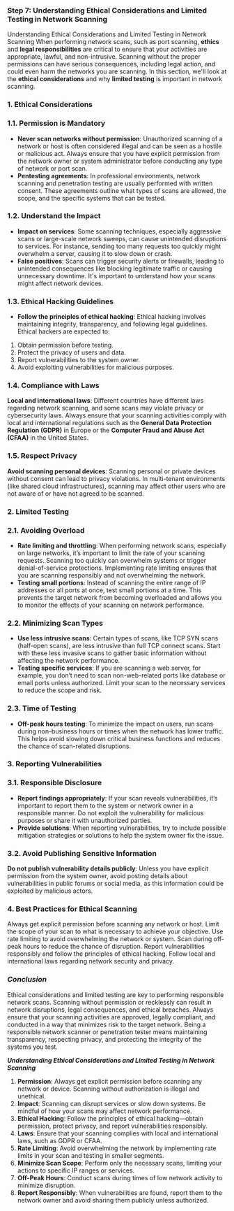 ### Step 7: Understanding Ethical Considerations and Limited Testing in Network Scanning

Understanding Ethical Considerations and Limited Testing in Network Scanning
When performing network scans, such as port scanning, **ethics** and **legal responsibilities** are critical to ensure that your activities are appropriate, lawful, and non-intrusive. Scanning without the proper permissions can have serious consequences, including legal action, and could even harm the networks you are scanning. In this section, we'll look at the **ethical considerations** and why **limited testing** is important in network scanning.

### 1. Ethical Considerations
### 1.1. Permission is Mandatory
- **Never scan networks without permission**: Unauthorized scanning of a network or host is often considered illegal and can be seen as a hostile or malicious act. Always ensure that you have explicit permission from the network owner or system administrator before conducting any type of network or port scan.
- **Pentesting agreements**: In professional environments, network scanning and penetration testing are usually performed with written consent. These agreements outline what types of scans are allowed, the scope, and the specific systems that can be tested.

### 1.2. Understand the Impact
- **Impact on services**: Some scanning techniques, especially aggressive scans or large-scale network sweeps, can cause unintended disruptions to services. For instance, sending too many requests too quickly might overwhelm a server, causing it to slow down or crash.
- **False positives**: Scans can trigger security alerts or firewalls, leading to unintended consequences like blocking legitimate traffic or causing unnecessary downtime. It's important to understand how your scans might affect network devices.

### 1.3. Ethical Hacking Guidelines
- **Follow the principles of ethical hacking**: Ethical hacking involves maintaining integrity, transparency, and following legal guidelines. Ethical hackers are expected to:
1. Obtain permission before testing.
2. Protect the privacy of users and data.
3. Report vulnerabilities to the system owner.
4. Avoid exploiting vulnerabilities for malicious purposes.
   
### 1.4. Compliance with Laws
**Local and international laws**: Different countries have different laws regarding network scanning, and some scans may violate privacy or cybersecurity laws. Always ensure that your scanning activities comply with local and international regulations such as the **General Data Protection Regulation (GDPR)** in Europe or the **Computer Fraud and Abuse Act (CFAA)** in the United States.

### 1.5. Respect Privacy
**Avoid scanning personal devices**: Scanning personal or private devices without consent can lead to privacy violations. In multi-tenant environments (like shared cloud infrastructures), scanning may affect other users who are not aware of or have not agreed to be scanned.

### 2. Limited Testing
### 2.1. Avoiding Overload
- **Rate limiting and throttling**: When performing network scans, especially on large networks, it’s important to limit the rate of your scanning requests. Scanning too quickly can overwhelm systems or trigger denial-of-service protections. Implementing rate limiting ensures that you are scanning responsibly and not overwhelming the network.
- **Testing small portions**: Instead of scanning the entire range of IP addresses or all ports at once, test small portions at a time. This prevents the target network from becoming overloaded and allows you to monitor the effects of your scanning on network performance.

### 2.2. Minimizing Scan Types
- **Use less intrusive scans**: Certain types of scans, like TCP SYN scans (half-open scans), are less intrusive than full TCP connect scans. Start with these less invasive scans to gather basic information without affecting the network performance.
- **Testing specific services**: If you are scanning a web server, for example, you don’t need to scan non-web-related ports like database or email ports unless authorized. Limit your scan to the necessary services to reduce the scope and risk.

### 2.3. Time of Testing
- **Off-peak hours testing**: To minimize the impact on users, run scans during non-business hours or times when the network has lower traffic. This helps avoid slowing down critical business functions and reduces the chance of scan-related disruptions.

### 3. Reporting Vulnerabilities
### 3.1. Responsible Disclosure
- **Report findings appropriately**: If your scan reveals vulnerabilities, it’s important to report them to the system or network owner in a responsible manner. Do not exploit the vulnerability for malicious purposes or share it with unauthorized parties.
- **Provide solutions**: When reporting vulnerabilities, try to include possible mitigation strategies or solutions to help the system owner fix the issue.

### 3.2. Avoid Publishing Sensitive Information
**Do not publish vulnerability details publicly**: Unless you have explicit permission from the system owner, avoid posting details about vulnerabilities in public forums or social media, as this information could be exploited by malicious actors.

### 4. Best Practices for Ethical Scanning
Always get explicit permission before scanning any network or host.
Limit the scope of your scan to what is necessary to achieve your objective.
Use rate limiting to avoid overwhelming the network or system.
Scan during off-peak hours to reduce the chance of disruption.
Report vulnerabilities responsibly and follow the principles of ethical hacking.
Follow local and international laws regarding network security and privacy.

### ***Conclusion***
Ethical considerations and limited testing are key to performing responsible network scans. Scanning without permission or recklessly can result in network disruptions, legal consequences, and ethical breaches. Always ensure that your scanning activities are approved, legally compliant, and conducted in a way that minimizes risk to the target network. Being a responsible network scanner or penetration tester means maintaining transparency, respecting privacy, and protecting the integrity of the systems you test.



***Understanding Ethical Considerations and Limited Testing in Network Scanning***
1. **Permission**: Always get explicit permission before scanning any network or device. Scanning without authorization is illegal and unethical.
2. **Impact**: Scanning can disrupt services or slow down systems. Be mindful of how your scans may affect network performance.
3. **Ethical Hacking**: Follow the principles of ethical hacking—obtain permission, protect privacy, and report vulnerabilities responsibly.
4. **Laws**: Ensure that your scanning complies with local and international laws, such as GDPR or CFAA.
5. **Rate Limiting**: Avoid overwhelming the network by implementing rate limits in your scan and testing in smaller segments.
6. **Minimize Scan Scope**: Perform only the necessary scans, limiting your actions to specific IP ranges or services.
7. **Off-Peak Hours**: Conduct scans during times of low network activity to minimize disruption.
8. **Report Responsibly**: When vulnerabilities are found, report them to the network owner and avoid sharing them publicly unless authorized.
